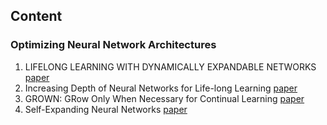 ## Content

### Optimizing Neural Network Architectures 

1. LIFELONG LEARNING WITH DYNAMICALLY EXPANDABLE NETWORKS [paper](https://openreview.net/pdf?id=Sk7KsfW0-) 
2. Increasing Depth of Neural Networks for Life-long Learning [paper](https://arxiv.org/pdf/2202.10821.pdf)
3. GROWN: GRow Only When Necessary for Continual Learning [paper](https://arxiv.org/pdf/2110.00908.pdf)
4. Self-Expanding Neural Networks [paper](https://arxiv.org/pdf/2307.04526.pdf)
